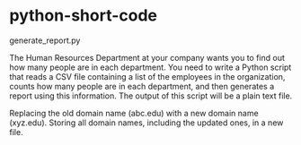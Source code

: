 # python-short-code

generate_report.py

The Human Resources Department at your company wants you to find out how many people are in each department. You need to write a Python script that reads 
a CSV file containing a list of the employees in the organization, counts how many people are in each department, and then generates a report using this 
information. The output of this script will be a plain text file.


Replacing the old domain name (abc.edu) with a new domain name (xyz.edu).
Storing all domain names, including the updated ones, in a new file.
